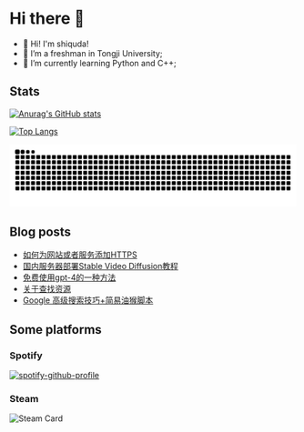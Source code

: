 # Hi there 👋

- 👋 Hi! I'm shiquda!
- 📖 I’m a freshman in Tongji University;
- 🌱 I’m currently learning Python and C++;

## Stats

[![Anurag's GitHub stats](https://github-readme-stats.vercel.app/api?username=shiquda&theme=vue-dark&show_icons=true)](https://github.com/anuraghazra/github-readme-stats)

[![Top Langs](https://github-readme-stats.vercel.app/api/top-langs/?username=shiquda&theme=vue-dark&show_icons=true&hide=SCSS)](https://github.com/anuraghazra/github-readme-stats)

<!--START_SECTION:activity-->
<!--END_SECTION:activity-->

<picture>
  <source media="(prefers-color-scheme: dark)" srcset="https://raw.githubusercontent.com/shiquda/shiquda/output/github-contribution-grid-snake-dark.svg">
  <source media="(prefers-color-scheme: light)" srcset="https://raw.githubusercontent.com/shiquda/shiquda/output/github-contribution-grid-snake.svg">
  <img alt="github contribution grid snake animation" src="https://raw.githubusercontent.com/shiquda/shiquda/output/github-contribution-grid-snake.svg">
</picture>

## Blog posts
<!-- BLOG-POST-LIST:START -->
- [如何为网站或者服务添加HTTPS](https://shiquda.link/articles/2024/01/31/1706670820508.html)
- [国内服务器部署Stable Video Diffusion教程](https://shiquda.link/articles/2023/12/05/1701780603849.html)
- [免费使用gpt-4的一种方法](https://shiquda.link/articles/2024/01/08/1704715752038.html)
- [关于查找资源](https://shiquda.link/articles/2023/11/29/1701227248383.html)
- [Google 高级搜索技巧+简易油猴脚本](https://shiquda.link/articles/2023/11/29/1701226195433.html)
<!-- BLOG-POST-LIST:END -->

## Some platforms

### Spotify

[![spotify-github-profile](https://spotify-github-profile.vercel.app/api/view?uid=31sfdxhtxzqsjnk5r6djpxekdaym&cover_image=true&theme=default&show_offline=false&background_color=121212&interchange=false)](https://github.com/kittinan/spotify-github-profile)

### Steam

![Steam Card](https://card.yuy1n.io/card/76561199045221076/tokyonight,en,bg-FF0000-0033FF,games)

<!--
**shiquda/shiquda** is a ✨ _special_ ✨ repository because its `README.md` (this file) appears on your GitHub profile.

Here are some ideas to get you started:

- 🔭 I’m currently working on ...
- 🌱 I’m currently learning ...
- 👯 I’m looking to collaborate on ...
- 🤔 I’m looking for help with ...
- 💬 Ask me about ...
- 📫 How to reach me: ...
- 😄 Pronouns: ...
- ⚡ Fun fact: ...
-->
